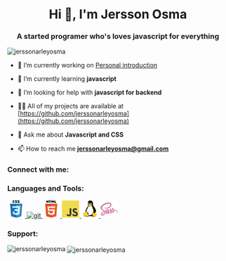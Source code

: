 <h1 align="center">Hi 👋, I'm Jersson Osma</h1>
<h3 align="center">A started programer who's loves javascript for everything</h3>

<p align="left"> <img src="https://komarev.com/ghpvc/?username=jerssonarleyosma&label=Profile%20views&color=0e75b6&style=flat" alt="jerssonarleyosma" /> </p>

- 🔭 I’m currently working on [Personal introduction](https://github.com/jerssonarleyosma)

- 🌱 I’m currently learning **javascript**

- 🤝 I’m looking for help with **javascript for backend**

- 👨‍💻 All of my projects are available at [https://github.com/jerssonarleyosma](https://github.com/jerssonarleyosma)

- 💬 Ask me about **Javascript and CSS**

- 📫 How to reach me **jerssonarleyosma@gmail.com**

<h3 align="left">Connect with me:</h3>
<p align="left">
</p>

<h3 align="left">Languages and Tools:</h3>
<p align="left"> <a href="https://www.w3schools.com/css/" target="_blank" rel="noreferrer"> <img src="https://raw.githubusercontent.com/devicons/devicon/master/icons/css3/css3-original-wordmark.svg" alt="css3" width="40" height="40"/> </a> <a href="https://git-scm.com/" target="_blank" rel="noreferrer"> <img src="https://www.vectorlogo.zone/logos/git-scm/git-scm-icon.svg" alt="git" width="40" height="40"/> </a> <a href="https://www.w3.org/html/" target="_blank" rel="noreferrer"> <img src="https://raw.githubusercontent.com/devicons/devicon/master/icons/html5/html5-original-wordmark.svg" alt="html5" width="40" height="40"/> </a> <a href="https://developer.mozilla.org/en-US/docs/Web/JavaScript" target="_blank" rel="noreferrer"> <img src="https://raw.githubusercontent.com/devicons/devicon/master/icons/javascript/javascript-original.svg" alt="javascript" width="40" height="40"/> </a> <a href="https://www.linux.org/" target="_blank" rel="noreferrer"> <img src="https://raw.githubusercontent.com/devicons/devicon/master/icons/linux/linux-original.svg" alt="linux" width="40" height="40"/> </a><a href="https://sass-lang.com" target="_blank" rel="noreferrer"> <img src="https://raw.githubusercontent.com/devicons/devicon/master/icons/sass/sass-original.svg" alt="sass" width="40" height="40"/> </a> </p>

<h3 align="left">Support:</h3>


<p><img align="left" src="https://github-readme-stats.vercel.app/api/top-langs?username=jerssonarleyosma&show_icons=true&locale=en&layout=compact" alt="jerssonarleyosma" /></p>

<p>&nbsp;<img align="center" src="https://github-readme-stats.vercel.app/api?username=jerssonarleyosma&show_icons=true&locale=en" alt="jerssonarleyosma" /></p>
